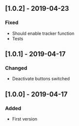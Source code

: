 ## [1.0.2] - 2019-04-23
### Fixed
- Should enable tracker function
- Tests

## [1.0.1] - 2019-04-17
### Changed
- Deactivate buttons switched

## [1.0.0] - 2019-04-17
### Added
- First version